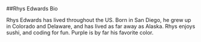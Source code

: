 ##Rhys Edwards Bio

Rhys Edwards has lived throughout the US.  Born in San Diego, he grew up in Colorado and Delaware, and has lived as far away as Alaska.  Rhys enjoys sushi, and coding for fun.  Purple is by far his favorite color.
